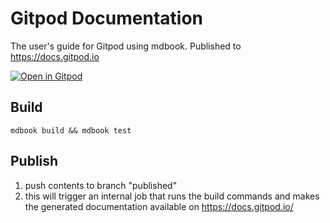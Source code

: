 # Gitpod Documentation

The user's guide for Gitpod using mdbook. Published to https://docs.gitpod.io

[![Open in Gitpod](http://gitpod.io/button/open-in-gitpod.svg)](https://gitpod.io#https://github.com/gitpod-io/gitpod-docs)

## Build
```
mdbook build && mdbook test
```

## Publish

1. push contents to branch "published"
2. this will trigger an internal job that runs the build commands and makes the generated documentation available on https://docs.gitpod.io/
